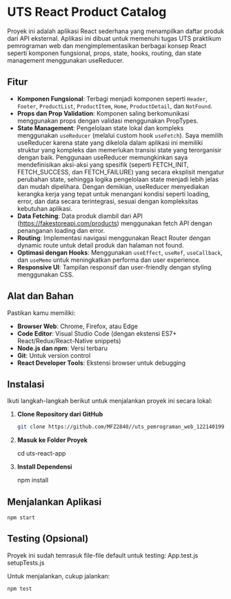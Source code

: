 # UTS React Product Catalog

Proyek ini adalah aplikasi React sederhana yang menampilkan daftar produk dari API eksternal. Aplikasi ini dibuat untuk memenuhi tugas UTS praktikum pemrograman web dan mengimplementasikan berbagai konsep React seperti komponen fungsional, props, state, hooks, routing, dan state management menggunakan useReducer.

## Fitur

- **Komponen Fungsional**: Terbagi menjadi komponen seperti `Header`, `Footer`, `ProductList`, `ProductItem`, `Home`, `ProductDetail`, dan `NotFound`.
- **Props dan Prop Validation**: Komponen saling berkomunikasi menggunakan props dengan validasi menggunakan PropTypes.
- **State Management**: Pengelolaan state lokal dan kompleks menggunakan `useReducer` (melalui custom hook `useFetch`).
                        Saya memilih useReducer karena state yang dikelola dalam aplikasi ini memiliki struktur yang kompleks dan memerlukan transisi state yang terorganisir dengan baik. Penggunaan useReducer memungkinkan saya mendefinisikan aksi-aksi yang spesifik (seperti FETCH_INIT, FETCH_SUCCESS, dan FETCH_FAILURE) yang secara eksplisit mengatur perubahan state, sehingga logika pengelolaan state menjadi lebih jelas dan mudah dipelihara. Dengan demikian, useReducer menyediakan kerangka kerja yang tepat untuk menangani kondisi seperti loading, error, dan data secara terintegrasi, sesuai dengan kompleksitas kebutuhan aplikasi.
- **Data Fetching**: Data produk diambil dari API (https://fakestoreapi.com/products) menggunakan fetch API dengan penanganan loading dan error.
- **Routing**: Implementasi navigasi menggunakan React Router dengan dynamic route untuk detail produk dan halaman not found.
- **Optimasi dengan Hooks**: Menggunakan `useEffect`, `useRef`, `useCallback`, dan `useMemo` untuk meningkatkan performa dan user experience.
- **Responsive UI**: Tampilan responsif dan user-friendly dengan styling menggunakan CSS.

## Alat dan Bahan

Pastikan kamu memiliki:
- **Browser Web**: Chrome, Firefox, atau Edge
- **Code Editor**: Visual Studio Code (dengan ekstensi ES7+ React/Redux/React-Native snippets)
- **Node.js dan npm**: Versi terbaru
- **Git**: Untuk version control
- **React Developer Tools**: Ekstensi browser untuk debugging

## Instalasi

Ikuti langkah-langkah berikut untuk menjalankan proyek ini secara lokal:

1. **Clone Repository dari GitHub**

   ```bash
   git clone https://github.com/MFZ2840//uts_pemrograman_web_122140199.git

2. **Masuk ke Folder Proyek**

    cd uts-react-app

3. **Install Dependensi**
    
    npm install

## Menjalankan Aplikasi

    npm start

## Testing (Opsional)

Proyek ini sudah temrasuk file-file default untuk testing:
App.test.js
setupTests.js

Untuk menjalankan, cukup jalankan:

    npm test

